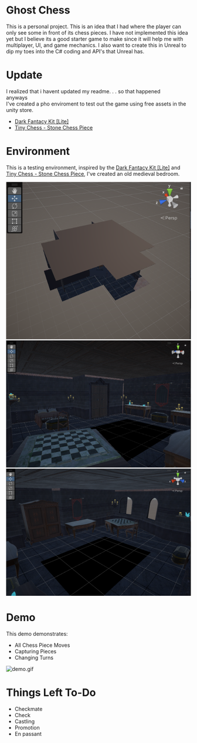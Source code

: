# Ghost Chess
 This is a personal project. This is an idea that I had where the player can only see some in front of its chess pieces. I have not implemented this idea yet but I believe its a good starter game to make since it will help me with multiplayer, UI, and game mechanics. I also want to create this in Unreal to dip my toes into the C# coding and API's that Unreal has.

# Update 
I realized that i havent updated my readme. . . 
so that happened \
anyways \
I've created a pho enviroment to test out the game using free assets in the unity store.
- [Dark Fantacy Kit [Lite]](https://assetstore.unity.com/packages/3d/environments/fantasy/dark-fantasy-kit-lite-127925)
- [Tiny Chess - Stone Chess Piece](https://assetstore.unity.com/packages/3d/environments/tiny-chess-stone-chess-piece-112537)

# Environment
This is a testing environment, inspired by the [Dark Fantacy Kit [Lite]](https://assetstore.unity.com/packages/3d/environments/fantasy/dark-fantasy-kit-lite-127925) and [Tiny Chess - Stone Chess Piece](https://assetstore.unity.com/packages/3d/environments/tiny-chess-stone-chess-piece-112537), I've created an old medieval bedroom.

<img src = "Documentation/initial environment.png"></img>
<img src = "Documentation/inside environment 1.png"></img>
<img src = "Documentation/inside environment 2.png"></img>

# Demo
This demo demonstrates:
- All Chess Piece Moves
- Capturing Pieces
- Changing Turns

![demo.gif](Documentation/Animation-1.gif)

# Things Left To-Do
- Checkmate
- Check
- Castling
- Promotion
- En passant